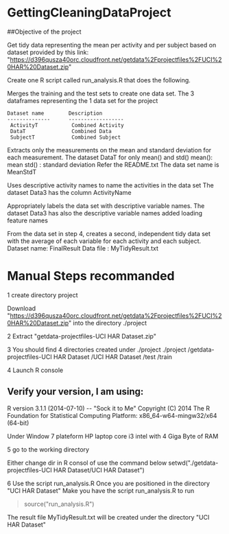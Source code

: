 GettingCleaningDataProject
==========================

##Objective of the project 

Get tidy data representing the mean per activity and per subject based on dataset provided by this link: 
"https://d396qusza40orc.cloudfront.net/getdata%2Fprojectfiles%2FUCI%20HAR%20Dataset.zip"


Create one R script called run_analysis.R that does the following. 

 Merges the training and the test sets to create one data set.
   The 3 dataframes representing the 1 data set for the project
   
    Dataset name        Description
    --------------      ------------------
     ActivityT           Combined Activity
     DataT               Combined Data
     SubjectT            Combined Subject

Extracts only the measurements on the mean and standard deviation for each measurement. 
   The dataset DataT for only mean() and std()
      mean():  mean
       std() :  standard deviation
       Refer the README.txt
    The data set name is MeanStdT

Uses descriptive activity names to name the activities in the data set
   The dataset Data3 has the column ActivityName

Appropriately labels the data set with descriptive variable names. 
   The dataset Data3 has also the descriptive variable names added loading feature names

From the data set in step 4, creates a second, independent tidy data set with the average of each variable for each activity and each subject. 
     Dataset name: FinalResult
     Data file   : MyTidyResult.txt


# Manual Steps recommanded

1 create directory project

Download "https://d396qusza40orc.cloudfront.net/getdata%2Fprojectfiles%2FUCI%20HAR%20Dataset.zip"
into the directory ./project

2 Extract "getdata-projectfiles-UCI HAR Dataset.zip"

3 You should find 4 directories created under ./project
 ./project
    /getdata-projectfiles-UCI HAR Dataset
      /UCI HAR Dataset
        /test
        /train

4 Launch R console

   Verify your version, I am using:
   --------------------------------
   R version 3.1.1 (2014-07-10) -- "Sock it to Me"
   Copyright (C) 2014 The R Foundation for Statistical Computing
   Platform: x86_64-w64-mingw32/x64 (64-bit)

   Under Window 7 plateform HP laptop core i3 intel with 4 Giga Byte of RAM


5  go to the working directory

Either change dir in R consol of use the command below
setwd("./getdata-projectfiles-UCI HAR Dataset/UCI HAR Dataset")


6 Use the script run_analysis.R
Once you are positioned in the directory "UCI HAR Dataset"
Make you have the script run_analysis.R to run

> source("run_analysis.R")

The result file 
 MyTidyResult.txt will be created under the directory "UCI HAR Dataset"
